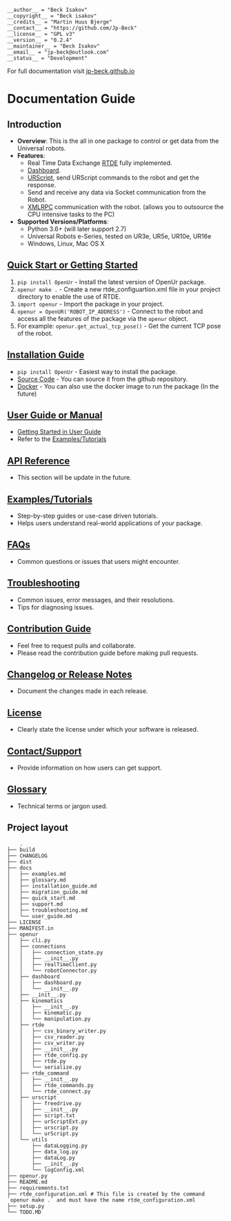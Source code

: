 ```
__author__ = "Beck Isakov"
__copyright__ = "Beck isakov"
__credits__ = "Martin Huus Bjerge"
__contact__ = "https://github.com/Jp-Beck"
__license__ = "GPL v3"
__version__ = "0.2.4"
__maintainer__ = "Beck Isakov"
__email__ = "jp-beck@outlook.com"
__status__ = "Development"
```

For full documentation visit [jp-beck.github.io](https://jp-beck.github.io/learnur/OpenUr/)


# Documentation Guide

## Introduction
- **Overview**: 
This is the all in one package to control or get data from the Universal robots.
- **Features**: 
    - Real Time Data Exchange [RTDE](https://www.universal-robots.com/articles/ur/interface-communication/real-time-data-exchange-rtde-guide/) fully implemented.
    - [Dashboard](https://www.universal-robots.com/articles/ur/dashboard-server-e-series-port-29999/).
    - [URScript](https://www.universal-robots.com/download/manuals-e-series/script/script-manual-e-series-sw-512/), send URScript commands to the robot and get the response.
    - Send and receive any data via Socket communication from the Robot.
    - [XMLRPC](https://en.wikipedia.org/wiki/XML-RPC) communication with the robot. (allows you to outsource the CPU intensive tasks to the PC)
- **Supported Versions/Platforms**: 
    - Python 3.6+ (will later support 2.7)
    - Universal Robots e-Series, tested on UR3e, UR5e, UR10e, UR16e
    - Windows, Linux, Mac OS X

## [Quick Start or Getting Started](./docs/quick_start.md)

1.  `pip install OpenUr` - Install the latest version of OpenUr package.
2. `openur make .` - Create a new rtde_configuartion.xml file in your project directory to enable the use of RTDE.
3. `import openur` - Import the package in your project.
4. `openur = OpenUR('ROBOT_IP_ADDRESS')` - Connect to the robot and access all the features of the package via the `openur` object.
5. For example: `openur.get_actual_tcp_pose()` - Get the current TCP pose of the robot.

## [Installation Guide](./docs/installation_guide.md)
- `pip install OpenUr` - Easiest way to install the package.
- [Source Code](https://github.com/Jp-Beck/openur) - You can source it from the github repository.
- [Docker](#) - You can also use the docker image to run the package (In the future)

## [User Guide or Manual](./docs/user_guide.md)
- [Getting Started in User Guide](docs/user_guide.md#getting-started)
- Refer to the [Examples/Tutorials](./docs/examples.md)

## [API Reference](./docs/APIReference.md#API)
- This section will be update in the future.

## [Examples/Tutorials](./docs/examples.md)
- Step-by-step guides or use-case driven tutorials.
- Helps users understand real-world applications of your package.

## [FAQs](./docs/FAQs.md)
-  Common questions or issues that users might encounter.

## [Troubleshooting](./docs/troubleshooting.md)
- Common issues, error messages, and their resolutions.
- Tips for diagnosing issues.

## [Contribution Guide](./docs/contribution_guide.md)
- Feel free to request pulls and collaborate.
- Please read the contribution guide before making pull requests.

## [Changelog or Release Notes](./CHANGELOG.md)
- Document the changes made in each release.

## [License](./LICENSE)
- Clearly state the license under which your software is released.

## [Contact/Support](./docs/support.md)
- Provide information on how users can get support.

## [Glossary](./docs/glossary.md)
- Technical terms or jargon used.


## Project layout
```
    .
├── build
├── CHANGELOG
├── dist
├── docs
│   ├── examples.md
│   ├── glossary.md
│   ├── installation_guide.md
│   ├── migration_guide.md
│   ├── quick_start.md
│   ├── support.md
│   ├── troubleshooting.md
│   └── user_guide.md
├── LICENSE
├── MANIFEST.in
├── openur
│   ├── cli.py
│   ├── connections
│   │   ├── connection_state.py
│   │   ├── __init__.py
│   │   ├── realTimeClient.py
│   │   └── robotConnector.py
│   ├── dashboard
│   │   ├── dashboard.py
│   │   └── __init__.py
│   ├── __init__.py
│   ├── kinematics
│   │   ├── __init__.py
│   │   ├── kinematic.py
│   │   └── manipulation.py
│   ├── rtde
│   │   ├── csv_binary_writer.py
│   │   ├── csv_reader.py
│   │   ├── csv_writer.py
│   │   ├── __init__.py
│   │   ├── rtde_config.py
│   │   ├── rtde.py
│   │   └── serialize.py
│   ├── rtde_command
│   │   ├── __init__.py
│   │   ├── rtde_commands.py
│   │   └── rtde_connect.py
│   ├── urscript
│   │   ├── freedrive.py
│   │   ├── __init__.py
│   │   ├── script.txt
│   │   ├── urScriptExt.py
│   │   ├── urscript.py
│   │   └── urScript.py
│   └── utils
│       ├── dataLogging.py
│       ├── data_log.py
│       ├── dataLog.py
│       ├── __init__.py
│       └── logConfig.xml
├── openur.py
├── README.md
├── requirements.txt
├── rtde_configuration.xml # This file is created by the command `openur make .` and must have the name rtde_configuration.xml
├── setup.py
└── TODO.MD
```
